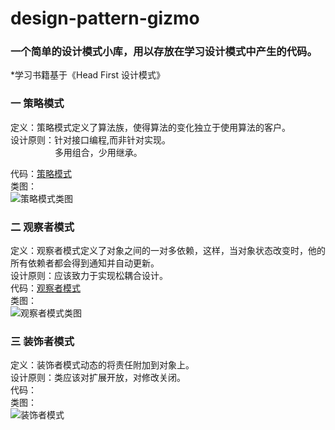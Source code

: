 # design-pattern-gizmo  
### 一个简单的设计模式小库，用以存放在学习设计模式中产生的代码。  
*学习书籍基于《Head First 设计模式》  
### 一 策略模式   
定义：策略模式定义了算法族，使得算法的变化独立于使用算法的客户。  
设计原则：针对接口编程,而非针对实现。  
&nbsp;&nbsp;&nbsp;&nbsp;&nbsp;&nbsp;&nbsp;&nbsp;&nbsp;&nbsp;&nbsp;&nbsp;&nbsp;&nbsp;&nbsp;&nbsp;&nbsp;&nbsp;多用组合，少用继承。  
         
代码：[策略模式](https://github.com/ChenWorkSpace/design-pattern-gizmo/tree/master/java/strategy-mode)  
类图：  
![策略模式类图](https://uncomapp.oss-cn-beijing.aliyuncs.com/uncom_dynamics/strategy-mode.png)  
### 二 观察者模式  
定义：观察者模式定义了对象之间的一对多依赖，这样，当对象状态改变时，他的所有依赖者都会得到通知并自动更新。  
设计原则：应该致力于实现松耦合设计。  
代码：[观察者模式](https://github.com/ChenWorkSpace/design-pattern-gizmo/tree/master/java/Observer-mode)  
类图：  
![观察者模式类图](https://uncomapp.oss-cn-beijing.aliyuncs.com/uncom_dynamics/observer-mode.png)  
### 三 装饰者模式  
定义：装饰者模式动态的将责任附加到对象上。  
设计原则：类应该对扩展开放，对修改关闭。  
代码：  
类图：  
![装饰者模式](https://uncomapp.oss-cn-beijing.aliyuncs.com/uncom_dynamics/decorator-mode.png)  

